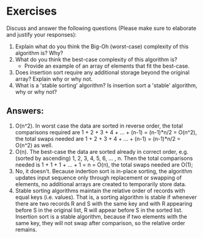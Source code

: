 # Exercises

Discuss and answer the following questions (Please make sure to elaborate and justify your responses):

1. Explain what do you think the Big-Oh (worst-case) complexity of this algorithm is? Why?
2. What do you think the best-case complexity of this algorithm is?
   - Provide an example of an array of elements that fit the best-case.
3. Does insertion sort require any additional storage beyond the original array? Explain why or why not.
4. What is a 'stable sorting' algorithm? Is insertion sort a 'stable' algorithm, why or why not?

## Answers:

1. O(n^2). In worst case the data are sorted in reverse order, the total comparisons required are 1 + 2 + 3 + 4 + ... + (n-1) = (n-1)*n/2 = O(n^2), the total swaps needed are 1 + 2 + 3 + 4 + ... + (n-1) = (n-1)*n/2 = O(n^2) as well.
2. O(n). The best-case the data are sorted already in correct order, e.g.(sorted by ascending) 1, 2, 3, 4, 5, 6, ... , n. Then the total comparisons needed is 1 + 1 + 1 + ... + 1 = n = O(n), the total swaps needed are O(1);
3. No, it doesn't. Because indertion sort is in-place sorting, the algorithm updates input sequence only through replacement or swapping of elements, no additional arrays are created to temporarily store data.
4. Stable sorting algorithms maintain the relative order of records with equal keys (i.e. values). That is, a sorting algorithm is stable if whenever there are two records R and S with the same key and with R appearing before S in the original list, R will appear before S in the sorted list. Insertion sort is a stable algorithm, because if two elements with the same key, they will not swap after comparison, so the relative order remains.
